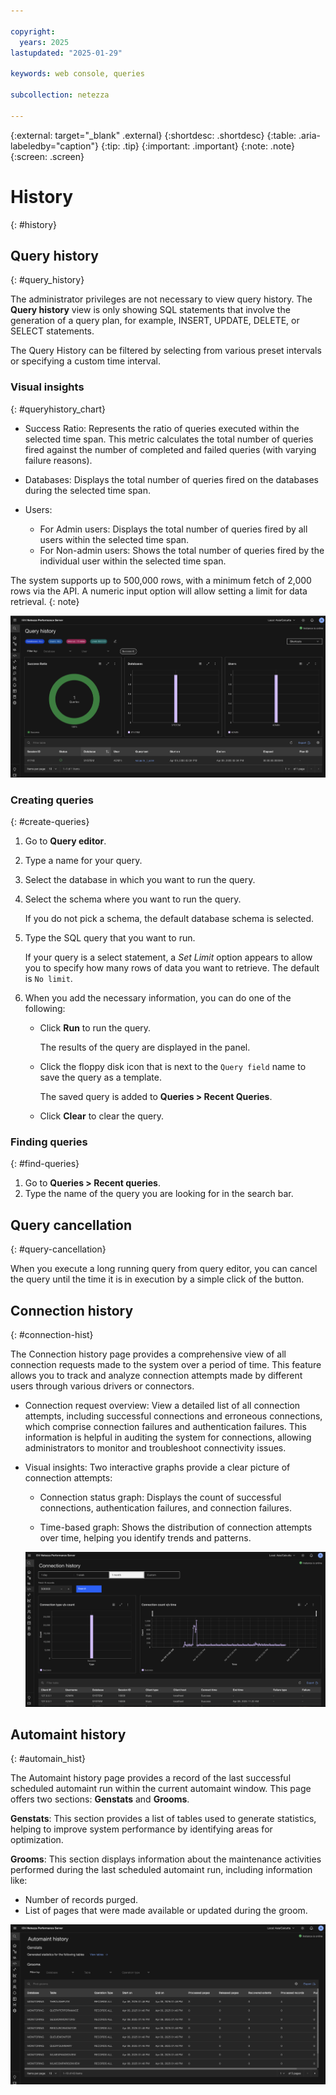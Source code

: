 ```yaml
---

copyright:
  years: 2025
lastupdated: "2025-01-29"

keywords: web console, queries

subcollection: netezza

---
```


{:external: target="_blank" .external}
{:shortdesc: .shortdesc}
{:table: .aria-labeledby="caption"}
{:tip: .tip}
{:important: .important}
{:note: .note}
{:screen: .screen}

# History
{: #history}

## Query history
{: #query_history}

The administrator privileges are not necessary to view query history. The **Query history** view is only showing SQL statements that involve the generation of a query plan, for example, INSERT, UPDATE, DELETE, or SELECT statements.

The Query History can be filtered by selecting from various preset intervals or specifying a custom time interval.

### Visual insights
{: #queryhistory_chart}

- Success Ratio: Represents the ratio of queries executed within the selected time span. This metric calculates the total number of queries fired against the number of completed and failed queries (with varying failure reasons).
- Databases: Displays the total number of queries fired on the databases during the selected time span.
- Users:

   - For Admin users: Displays the total number of queries fired by all users within the selected time span.
   - For Non-admin users: Shows the total number of queries fired by the individual user within the selected time span.

The system supports up to 500,000 rows, with a minimum fetch of 2,000 rows via the API. A numeric input option will allow setting a limit for data retrieval.
{: note}

  ![Query history image](images/queryhistory.png "Query history")

### Creating queries
{: #create-queries}

1. Go to **Query editor**.
1. Type a name for your query.
1. Select the database in which you want to run the query.
1. Select the schema where you want to run the query.

   If you do not pick a schema, the default database schema is selected.

1. Type the SQL query that you want to run.

   If your query is a select statement, a *Set Limit* option appears to allow you to specify how many rows of data you want to retrieve. The default is `No limit`.

1. When you add the necessary information, you can do one of the following:

   - Click **Run** to run the query.

     The results of the query are displayed in the panel.

   - Click the floppy disk icon that is next to the `Query field` name to save the query as a template.

     The saved query is added to **Queries > Recent Queries**.

   - Click **Clear** to clear the query.

### Finding queries
{: #find-queries}

1. Go to **Queries > Recent queries**.
1. Type the name of the query you are looking for in the search bar.






## Query cancellation
{: #query-cancellation}

When you execute a long running query from query editor, you can cancel the query until the time it is in execution by a simple click of the button.


## Connection history
{: #connection-hist}

The Connection history page provides a comprehensive view of all connection requests made to the system over a period of time. This feature allows you to track and analyze connection attempts made by different users through various drivers or connectors.

- Connection request overview: View a detailed list of all connection attempts, including successful connections and erroneous connections, which comprise connection failures and authentication failures. This information is helpful in auditing the system for connections, allowing administrators to monitor and troubleshoot connectivity issues.

- Visual insights: Two interactive graphs provide a clear picture of connection attempts:

   - Connection status graph: Displays the count of successful connections, authentication failures, and connection failures.

   - Time-based graph: Shows the distribution of connection attempts over time, helping you identify trends and patterns.

  ![Connection history image](images/Connectionhistory.png "Connection history")

## Automaint history
{: #automain_hist}

The Automaint history page provides a record of the last successful scheduled automaint run within the current automaint window. This page offers two sections: **Genstats** and **Grooms**.

**Genstats**: This section provides a list of tables used to generate statistics, helping to improve system performance by identifying areas for optimization.

**Grooms**: This section displays information about the maintenance activities performed during the last scheduled automaint run, including information like:

- Number of records purged.
- List of pages that were made available or updated during the groom.

 ![Automaint history image](images/automainthistory.png "Automaint history")
